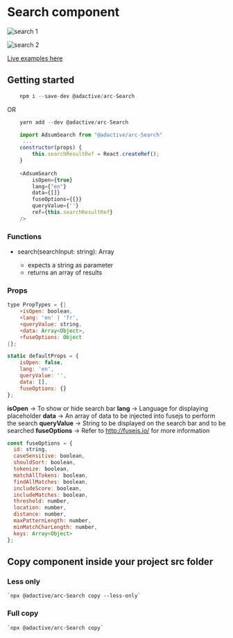 # Search component

![search 1](https://user-images.githubusercontent.com/8574893/40287867-f3ca6440-5ce2-11e8-8237-22165597d769.png)

![search 2](https://user-images.githubusercontent.com/8574893/40287868-f3f527a2-5ce2-11e8-8dc8-8a322017268e.png)

[Live examples here](https://adactivesas.github.io/adsum-react-components/packages/adsum-search/examples/index.html)

## Getting started

```javascript
    npm i --save-dev @adactive/arc-Search
```
OR
```javascript
    yarn add --dev @adactive/arc-Search
```

```javascript
    import AdsumSearch from "@adactive/arc-Search"
     ...
    constructor(props) {    
        this.searchResultRef = React.createRef();
    }
    
    <AdsumSearch 
        isOpen={true}
        lang={"en"}
        data={[]}
        fuseOptions={{}}
        queryValue={''}
        ref={this.searchResultRef}
    />
```

### Functions
- search(searchInput: string): Array<string>
    - expects a string as parameter 
    - returns an array of results

### Props
 
```javascript
type PropTypes = {|
    +isOpen: boolean,
    +lang: 'en' | 'fr',
    +queryValue: string,
    +data: Array<Object>,
    +fuseOptions: Object
|};

static defaultProps = {
    isOpen: false,
    lang: 'en',
    queryValue: '',
    data: [],
    fuseOptions: {} 
};
```
**isOpen** -> To show or hide search bar
**lang** -> Language for displaying placeholder
**data** -> An array of data to be injected into fusejs to perform the search
**queryValue** -> String to be displayed on the search bar and to be searched
**fuseOptions** -> Refer to http://fusejs.io/ for more information

```javascript
const fuseOptions = {
  id: string,
  caseSensitive: boolean,
  shouldSort: boolean,
  tokenize: boolean,
  matchAllTokens: boolean,
  findAllMatches: boolean,
  includeScore: boolean,
  includeMatches: boolean,
  threshold: number,
  location: number,
  distance: number,
  maxPatternLength: number,
  minMatchCharLength: number,
  keys: Array<Object>
};
```

## Copy component inside your project src folder  

### Less only
    `npx @adactive/arc-Search copy --less-only`
    
### Full copy
    `npx @adactive/arc-Search copy`